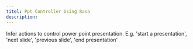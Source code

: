 ```yaml
---
titel: Ppt Controller Using Rasa
description: 
---
```

Infer actions to control power point presentation. E.g. 'start a presentation', 'next slide', 'previous slide', 'end presentation'
